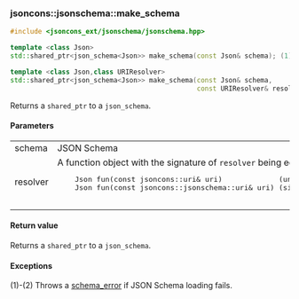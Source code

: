 ### jsoncons::jsonschema::make_schema

```cpp
#include <jsoncons_ext/jsonschema/jsonschema.hpp>

template <class Json>
std::shared_ptr<json_schema<Json>> make_schema(const Json& schema); (1)

template <class Json,class URIResolver>
std::shared_ptr<json_schema<Json>> make_schema(const Json& schema, 
                                               const URIResolver& resolver); (2)
```

Returns a `shared_ptr` to a `json_schema`.

#### Parameters

<table>
  <tr>
    <td>schema</td>
    <td>JSON Schema</td> 
  </tr>
  <tr>
    <td>resolver</td>
    <td>A function object with the signature of <code>resolver</code> being equivalent to 
    <pre>
    Json fun(const jsoncons::uri& uri)             (until 0.173.0, since deprecated) 
    Json fun(const jsoncons::jsonschema::uri& uri) (since 0.173.0) 
    </pre></td>   
  </tr>
</table>

#### Return value

Returns a `shared_ptr` to a `json_schema`.

#### Exceptions

(1)-(2) Throws a [schema_error](schema_error.md) if JSON Schema loading fails.


